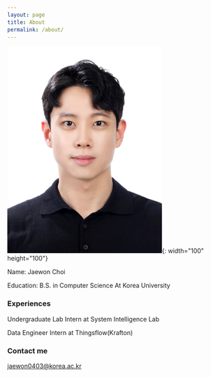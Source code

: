```yaml
---
layout: page
title: About
permalink: /about/
---
```


![image](/images/jaewon.png){: width="100" height="100"}

Name: Jaewon Choi

Education: B.S. in Computer Science At Korea University

### Experiences

Undergraduate Lab Intern at System Intelligence Lab

Data Engineer Intern at Thingsflow(Krafton)
    

### Contact me

[jaewon0403@korea.ac.kr](mailto:jaewon0403@korea.ac.kr)
